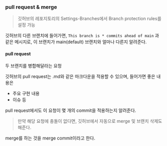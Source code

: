 ### pull request & merge
> 깃허브의 레포지토리의 Settings-Branches에서 Branch protection rules를 설정 가능

깃허브의 다른 브랜치에 들어가면, `This branch is * commits ahead of main` 과 같은 메시지로, 이 브랜치가 main(default) 브랜치와 얼마나 다른지 알려준다.
#### pull request
두 브랜치를 병합해달라는 요청

깃허브의 pull request는 .md와 같은 마크다운을 적용할 수 있으며, 들어가면 좋은 내용은
- 주요 구현 내용
- 이슈 등  

pull request에서도 이 요청이 몇 개의 commit을 적용하는지 알려준다.

> 만약 해당 요청에 충돌이 없다면, 깃허브에서 자동으로 merge 및 브랜치 삭제도 해준다.  

merge를 하는 것을 merge commit이라고 한다.